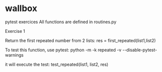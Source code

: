 # wallbox
pytest exercices
All functions are defined in routines.py

Exercise 1

Return the first repeated number from 2 lists:
res = first_repeated(list1,list2)

To test this function, use pytest:
python -m -k repeated -v --disable-pytest-warnings

it will execute the test:
test_repeated(list1, list2, res)


